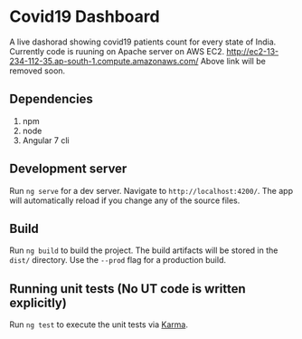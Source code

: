 # Covid19 Dashboard

A live dashorad showing covid19 patients count for every state of India.
Currently code is ruuning on Apache server on AWS EC2.
http://ec2-13-234-112-35.ap-south-1.compute.amazonaws.com/
Above link will be removed soon.

## Dependencies
1. npm
2. node
3. Angular 7 cli

## Development server

Run `ng serve` for a dev server. Navigate to `http://localhost:4200/`. The app will automatically reload if you change any of the source files.

## Build

Run `ng build` to build the project. The build artifacts will be stored in the `dist/` directory. Use the `--prod` flag for a production build.

## Running unit tests (No UT code is written explicitly)

Run `ng test` to execute the unit tests via [Karma](https://karma-runner.github.io).
